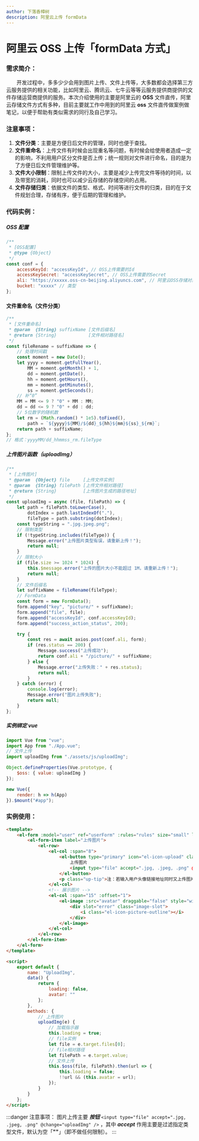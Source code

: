 ```yaml
---
author: 下落香樟树
description: 阿里云上传 formData
---
```


# 阿里云 OSS 上传「formData 方式」

### 需求简介：

&emsp;&emsp;开发过程中，多多少少会用到图片上传、文件上传等，大多数都会选择第三方云服务提供的相关功能，比如阿里云、腾讯云、七牛云等等云服务提供商提供的文件存储运营商提供的服务。本次介绍使用的主要是阿里云的 **OSS** 文件直传，阿里云存储文件方式有多种，目前主要就工作中用到的阿里云 **oss** 文件直传做案例做笔记，以便于帮助有类似需求的同行及自己学习。

### 注意事项：

1. **文件分类**：主要是方便日后文件的管理，同时也便于查找。
2. **文件重命名**：上传文件有时候会出现重名等问题，有时候会给使用者造成一定的影响，不利用用户区分文件是否上传；统一规则对文件进行命名，目的是为了方便日后文件管理维护等。
3. **文件大小限制**：限制上传文件的大小，主要是减少上传完文件等待的时间，以及带宽的消耗，同时也可以减少云存储的存储空间的占用。
4. **文件存储归类**：依据文件的类型、格式、时间等进行文件的归类，目的在于文件规划合理，存储有序，便于后期的管理和维护。

### 代码实例：

##### OSS 配置

```javascript title="OSS 配置参数"
/**
 * [OSS配置]
 * @type {Object}
 */
const conf = {
	accessKeyId: "accessKeyId", // OSS上传需要的Id
	accessKeySecret: "accessKeySecret", // OSS上传需要的Secret
	ali: "https://xxxxx.oss-cn-beijing.aliyuncs.com", // 阿里云OSS存储对象地址
	bucket: "xxxxx" // 类型
};
```

#### 文件重命名（文件分类）

```javascript title="文件重命名"
/**
 * [文件重命名]
 * @param  {String} suffixName [文件后缀名]
 * @return {String}            [文件相对路径名]
 */
const fileRename = suffixName => {
	// 处理时间戳
	const moment = new Date();
	let yyyy = moment.getFullYear(),
		MM = moment.getMonth() + 1,
		dd = moment.getDate(),
		hh = moment.getHours(),
		mm = moment.getMinutes(),
		ss = moment.getSeconds();
	// 补“0”
	MM = MM <= 9 ? "0" + MM : MM;
	dd = dd <= 9 ? "0" + dd : dd;
	// 5位数字的随机数
	let rm = (Math.random() * 1e5).toFixed(),
		path = `${yyyy}${MM}/${dd}_${hh}${mm}${ss}_${rm}`;
	return path + suffixName;
};
// 格式：yyyyMM/dd_hhmmss_rm.fileType
```

##### 上传图片函数（uploadImg）

```javascript title="上传图片"
/**
 * [上传图片]
 * @param  {Object} file     [上传文件实例]
 * @param  {String} filePath [上传文件相对路径]
 * @return {String}          [上传图片生成的路径地址]
 */
const uploadImg = async (file, filePath) => {
	let path = filePath.toLowerCase(),
		dotIndex = path.lastIndexOf("."),
		fileType = path.substring(dotIndex);
	const typeString = ".jpg.jpeg.png";
	// 限制类型
	if (!typeString.includes(fileType)) {
		Message.error("上传图片类型有误，请重新上传！");
		return null;
	}
	// 限制大小
	if (file.size >= 1024 * 1024) {
		this.$message.error("上传的图片大小不能超过 1M，请重新上传！");
		return null;
	}
	// 文件后缀名
	let suffixName = fileRename(fileType);
	// FormData
	const form = new FormData();
	form.append("key", "picture/" + suffixName);
	form.append("file", file);
	form.append("accessKeyId", conf.accessKeyId);
	form.append("success_action_status", 200);

	try {
		const res = await axios.post(conf.ali, form);
		if (res.status == 200) {
			Message.success("上传成功");
			return conf.ali + "/picture/" + suffixName;
		} else {
			Message.error("上传失败：" + res.status);
			return null;
		}
	} catch (error) {
		console.log(error);
		Message.error("图片上传失败");
		return null;
	}
};
```

##### 实例绑定 vue

```javascript title="文件上传 - 示例绑定"
import Vue from "vue";
import App from "./App.vue";
// 文件上传
import uploadImg from "./assets/js/uploadImg";

Object.defineProperties(Vue.prototype, {
	$oss: { value: uploadImg }
});

new Vue({
	render: h => h(App)
}).$mount("#app");
```

### 实例使用：

```html title="实例使用"
<template>
	<el-form :model="user" ref="userForm" :rules="rules" size="small" label-width="80px" class="dialog-form">
		<el-form-item label="上传图片">
			<el-row>
				<el-col :span="8">
					<el-button type="primary" icon="el-icon-upload" class="uploadBtn" :loading="loading">
						上传图片
						<input type="file" accept=".jpg, .jpeg, .png" @change="uploadImg" />
					</el-button>
					<p class="up-tip">注：若输入用户头像链接地址同时又上传图片，则上传的图片优先级高于输入的链接地址（建议尺寸200*200）</p>
				</el-col>
				<!-- 展示图片 -->
				<el-col :span="15" :offset="1">
					<el-image :src="avatar" draggable="false" style="width:144px;height:144px;">
						<div slot="error" class="image-slot">
							<i class="el-icon-picture-outline"></i>
						</div>
					</el-image>
				</el-col>
			</el-row>
		</el-form-item>
	</el-form>
</template>

<script>
	export default {
		name: "UploadImg",
		data() {
			return {
				loading: false,
				avatar: ""
			};
		},
		methods: {
			// 上传图片
			uploadImg(e) {
				// 加载指示器
				this.loading = true;
				// file实例
				let file = e.target.files[0];
				// file相对路径
				let filePath = e.target.value;
				// 文件上传
				this.$oss(file, filePath).then(url => {
					this.loading = false;
					!!url && (this.avatar = url);
				});
			}
		}
	};
</script>
```

:::danger 注意事项：
图片上传主要 **_按钮_** `<input type="file" accept=".jpg, .jpeg, .png" @change="uploadImg" />` ，其中 **_accept_** 作用主要是过滤指定类型文件，默认为空「**""**」（即不做任何限制）。
:::
